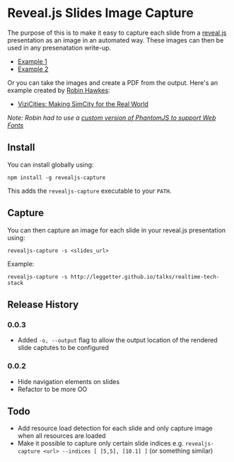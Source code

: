 # Reveal.js Slides Image Capture

The purpose of this is to make it easy to capture each slide from a [reveal.js](https://github.com/hakimel/reveal.js) presentation as an image in an automated way. These images can then be used in any presenatation write-up.

* [Example 1](http://www.leggetter.co.uk/2013/10/28/history-background-benefits-use-cases-realtime.html)
* [Example 2](http://www.leggetter.co.uk/2013/10/31/fundamentals-realtime-web-realtime-web-functionality.html)

Or you can take the images and create a PDF from the output. Here's an example created by [Robin Hawkes](https://twitter.com/robhawkes):

* [ViziCities: Making SimCity for the Real World](http://www.slideshare.net/robhawkes/vizicities-making-simcity-for-the-real-world)

*Note: Robin had to use a [custom version of PhantomJS to support Web Fonts](https://github.com/ariya/phantomjs/issues/10592#issuecomment-34111576)*

## Install

You can install globally using:

    npm install -g revealjs-capture

This adds the `revealjs-capture` executable to your `PATH`.

## Capture

You can then capture an image for each slide in your reveal.js presentation using:

    revealjs-capture -s <slides_url>

Example:

    revealjs-capture -s http://leggetter.github.io/talks/realtime-tech-stack

## Release History

### 0.0.3

* Added `-o, --output` flag to allow the output location of the rendered slide captutes to be configured

### 0.0.2

* Hide navigation elements on slides
* Refactor to be more OO

## Todo

* Add resource load detection for each slide and only capture image when all resources are loaded
* Make it possible to capture only certain slide indices e.g. `revealjs-capture <url> --indices [ [5,5], [10.1] ]` (or something similar)
